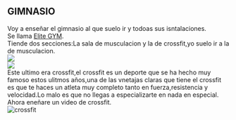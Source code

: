 ## GIMNASIO  
Voy a enseñar el gimnasio al que suelo ir y todoas sus isntalaciones.  
Se llama [Elite GYM](https://www.eliteclubgym.es).  
Tiende dos secciones:La sala de musculacion y la de crossfit,yo suelo ir a la de musculacion.  
![](https://www.eliteclubgym.es/imagen-blog/61/Facilities.jpg)  
![](https://www.eliteclubgym.es/imagen-blog/32/elite-box.jpg)  
Este ultimo era crossfit,el crossfit es un deporte que se ha hecho muy famoso estos ulitmos años,una de las vnetajas claras que tiene el crossfit es que te haces un atleta muy completo tanto en fuerza,resistencia y velocidad.Lo malo es que no llegas a especializarte en nada en especial. Ahora eneñare un video de crossfit.  
![crossfit](https://www.youtube.com/watch?v=tzD9BkXGJ1M)
